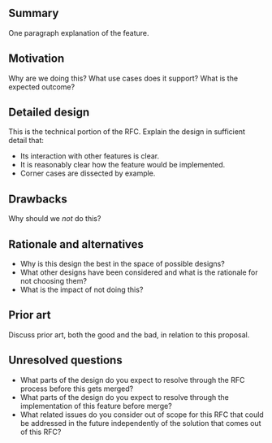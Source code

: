 ## Summary
[summary]: #summary

One paragraph explanation of the feature.

## Motivation

[motivation]: #motivation

Why are we doing this? What use cases does it support? What is the expected outcome?

## Detailed design

[detailed-design]: #detailed-design

This is the technical portion of the RFC. Explain the design in sufficient detail that:

* Its interaction with other features is clear.
* It is reasonably clear how the feature would be implemented.
* Corner cases are dissected by example.

## Drawbacks
[drawbacks]: #drawbacks

Why should we *not* do this?

## Rationale and alternatives
[rationale-and-alternatives]: #rationale-and-alternatives

* Why is this design the best in the space of possible designs?
* What other designs have been considered and what is the rationale for not choosing them?
* What is the impact of not doing this?

## Prior art
[prior-art]: #prior-art

Discuss prior art, both the good and the bad, in relation to this proposal.

## Unresolved questions
[unresolved-questions]: #unresolved-questions

* What parts of the design do you expect to resolve through the RFC process before this gets merged?
* What parts of the design do you expect to resolve through the implementation of this feature before merge?
* What related issues do you consider out of scope for this RFC that could be addressed in the future independently of the solution that comes out of this RFC?
